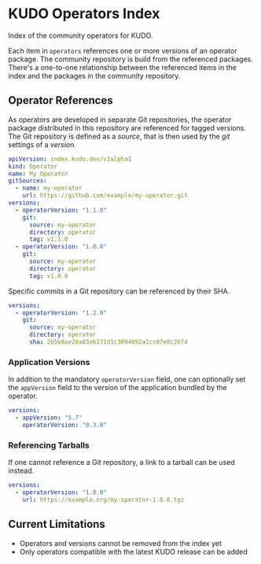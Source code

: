 # KUDO Operators Index

Index of the community operators for KUDO.

Each item in `operators` references one or more versions of an operator package. The community repository is build from the referenced packages. There's a one-to-one relationship between the referenced items in the index and the packages in the community repository.

## Operator References

As operators are developed in separate Git repositories, the operator package distributed in this repository are referenced for tagged versions. The Git repository is defined as a _source_, that is then used by the _git_ settings of a _version_.

```yaml
apiVersion: index.kudo.dev/v1alpha1
kind: Operator
name: My Operator
gitSources:
  - name: my-operator
    url: https://github.com/example/my-operator.git
versions:
  - operatorVersion: "1.1.0"
    git:
      source: my-operator
      directory: operator
      tag: v1.1.0
  - operatorVersion: "1.0.0"
    git:
      source: my-operator
      directory: operator
      tag: v1.0.0
```

Specific commits in a Git repository can be referenced by their SHA.

```yaml
versions:
  - operatorVersion: "1.2.0"
    git:
      source: my-operator
      directory: operator
      sha: 2b5b8ae28a83eb171d1c3094b92a1cc07e8c26f4

```

### Application Versions

In addition to the mandatory `operatorVersion` field, one can optionally set the `appVersion` field to the version of the application bundled by the operator.

```yaml
versions:
  - appVersion: "5.7"
    operatorVersion: "0.3.0"
```

### Referencing Tarballs

If one cannot reference a Git repository, a link to a tarball can be used instead.

```yaml
versions:
  - operatorVersion: "1.0.0"
    url: https://example.org/my-operator-1.0.0.tgz
```

## Current Limitations

* Operators and versions cannot be removed from the index yet
* Only operators compatible with the latest KUDO release can be added
